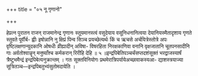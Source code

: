 +++
title = "०५ नू गृणानो"

+++

हेप्रत्न पुरातन राजन् राजमानेन्द्र गृणानः स्तूयमानस्त्वं वसुदेयाय वसूनिधनानित्वया देयानियस्मैतादृशाय गृणते स्तुवते पूर्वीर्ब- ह्वीः इषोन्नानि नु क्षिप्रं पिन्व सिञ्च प्रयच्छेत्यर्थः किं च ऋचसे अर्चयित्रेस्तोत्रे अपः वृष्टिलक्षणान्युदकानि ओषधीः व्रीह्यादीन् अविषा- विषरहिता निरक्षकाणिवा वनानि वृक्षजातानि चूतपनसादीनि गाः अर्वतोश्वान्नॄन् मनुष्याँश्च कर्मकरान् रिरीहि देहि ॥ ५ ॥इन्द्रपिबेतिपञ्चर्चंसप्तदशंसूक्तं भरद्वाजस्यार्षं त्रैष्टुभमैन्द्रं इन्द्रपिबेत्यनुक्रान्तम् । गतः सूक्तविनियोगः प्रथमेरात्रिपर्यायेअच्छावाकस्यआ- द्याशस्त्रयाज्या सूत्रितञ्च—इन्द्रपिबतुभ्यंसुतोमदायेति ।
